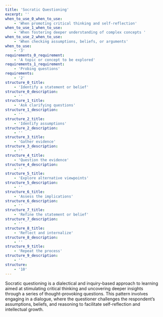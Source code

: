 ```yaml
---
title: 'Socratic Questioning'
excerpt: ''
when_to_use_0_when_to_use:
    - 'When promoting critical thinking and self-reflection'
when_to_use_1_when_to_use:
    - 'When fostering deeper understanding of complex concepts '
when_to_use_2_when_to_use:
    - 'When checking assumptions, beliefs, or arguments'
when_to_use:
    - '3'
requirements_0_requirement:
    - 'A topic or concept to be explored'
requirements_1_requirement:
    - 'Probing questions'
requirements:
    - '2'
structure_0_title:
    - 'Identify a statement or belief'
structure_0_description:
    - ''
structure_1_title:
    - 'Ask clarifying questions'
structure_1_description:
    - ''
structure_2_title:
    - 'Identify assumptions'
structure_2_description:
    - ''
structure_3_title:
    - 'Gather evidence'
structure_3_description:
    - ''
structure_4_title:
    - 'Question the evidence'
structure_4_description:
    - ''
structure_5_title:
    - 'Explore alternative viewpoints'
structure_5_description:
    - ''
structure_6_title:
    - 'Assess the implications'
structure_6_description:
    - ''
structure_7_title:
    - 'Refine the statement or belief'
structure_7_description:
    - ''
structure_8_title:
    - 'Reflect and internalize'
structure_8_description:
    - ''
structure_9_title:
    - 'Repeat the process'
structure_9_description:
    - ''
structure:
    - '10'
---
```

Socratic questioning is a dialectical and inquiry-based approach to learning aimed at stimulating critical thinking and uncovering deeper insights through a series of thought-provoking questions. This pattern involves engaging in a dialogue, where the questioner challenges the respondent’s assumptions, beliefs, and reasoning to facilitate self-reflection and intellectual growth.